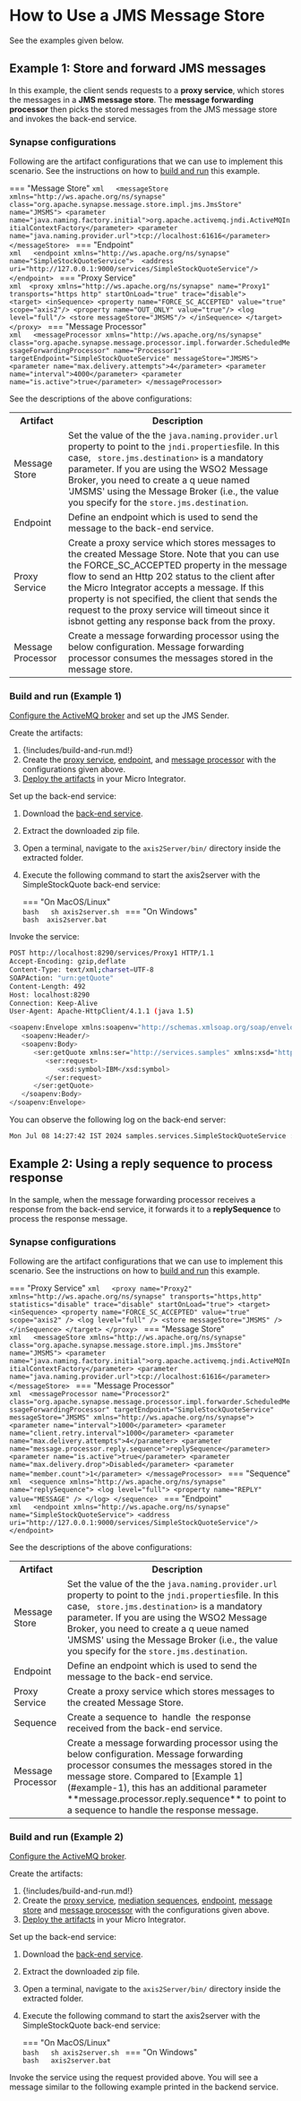# How to Use a JMS Message Store

See the examples given below.

## Example 1: Store and forward JMS messages

In this example, the client sends requests to a **proxy service**, which stores the messages in a **JMS message store**. The **message forwarding processor** then picks the stored messages from the JMS message store and invokes the back-end service.

### Synapse configurations

Following are the artifact configurations that we can use to implement this scenario. See the instructions on how to [build and run](#build-and-run-example-1) this example.
 
=== "Message Store"
    ```xml  
    <messageStore xmlns="http://ws.apache.org/ns/synapse" class="org.apache.synapse.message.store.impl.jms.JmsStore" name="JMSMS">
      <parameter name="java.naming.factory.initial">org.apache.activemq.jndi.ActiveMQInitialContextFactory</parameter>
      <parameter name="java.naming.provider.url">tcp://localhost:61616</parameter>
    </messageStore>
    ```
=== "Endpoint"       
    ```xml  
    <endpoint xmlns="http://ws.apache.org/ns/synapse" name="SimpleStockQuoteService"> 
        <address uri="http://127.0.0.1:9000/services/SimpleStockQuoteService"/>
    </endpoint>
    ```
=== "Proxy Service"       
    ```xml 
    <proxy xmlns="http://ws.apache.org/ns/synapse" name="Proxy1" transports="https http" startOnLoad="true" trace="disable">   
      <target>
        <inSequence>
          <property name="FORCE_SC_ACCEPTED" value="true" scope="axis2"/>
          <property name="OUT_ONLY" value="true"/>
          <log level="full"/>
          <store messageStore="JMSMS"/>
        </inSequence>
      </target>
    </proxy>
    ```
=== "Message Processor"       
    ```xml  
    <messageProcessor xmlns="http://ws.apache.org/ns/synapse" class="org.apache.synapse.message.processor.impl.forwarder.ScheduledMessageForwardingProcessor" name="Processor1" targetEndpoint="SimpleStockQuoteService" messageStore="JMSMS">
           <parameter name="max.delivery.attempts">4</parameter>
           <parameter name="interval">4000</parameter>
           <parameter name="is.active">true</parameter>
    </messageProcessor>
    ```

See the descriptions of the above configurations:

<table>
  <tr>
    <th>Artifact</th>
    <th>Description</th>
  </tr>
  <tr>
    <td>Message Store</td>
    <td>
      Set the value of the the <code>java.naming.provider.url</code> property to point to the <code>jndi.properties</code>file. In this case, <code> store.jms.destination></code> is a mandatory parameter. If you are using the WSO2 Message Broker, you need to create a q ueue named 'JMSMS' using the Message Broker (i.e., the value you specify for the <code>store.jms.destination</code>.
    </td>
  </tr>
  <tr>
    <td>Endpoint</td>
    <td>
      Define an endpoint which is used to send the message to the back-end service.
    </td>
  </tr>
  <tr>
    <td>Proxy Service</td>
    <td>
      Create a proxy service which stores messages to the created Message Store. Note that you can use the FORCE_SC_ACCEPTED property in the message flow to send an Http 202 status to the client after the Micro Integrator accepts a message. If this property is not specified, the client that sends the request to the proxy service will timeout since it isbnot getting any response back from the proxy.
    </td>
  </tr>
  <tr>
    <td>Message Processor</td>
    <td>
      Create a message forwarding processor using the below configuration. Message forwarding processor consumes the messages stored in the message store.
    </td>
  </tr>
</table>

### Build and run (Example 1)

[Configure the ActiveMQ broker]({{base_path}}/install-and-setup/setup/brokers/configure-with-activemq) and set up the JMS Sender.

Create the artifacts:

1. {!includes/build-and-run.md!} 
2. Create the [proxy service]({{base_path}}/develop/creating-artifacts/creating-a-proxy-service), [endpoint]({{base_path}}/develop/creating-artifacts/creating-endpoints), and [message processor]({{base_path}}/develop/creating-artifacts/creating-a-message-processor) with the configurations given above.
3. [Deploy the artifacts]({{base_path}}/develop/deploy-artifacts) in your Micro Integrator.

Set up the back-end service:

1. Download the [back-end service](https://github.com/wso2-docs/WSO2_EI/blob/master/Back-End-Service/axis2Server.zip).
2. Extract the downloaded zip file.
3. Open a terminal, navigate to the `axis2Server/bin/` directory inside the extracted folder.
4. Execute the following command to start the axis2server with the SimpleStockQuote back-end service:

    === "On MacOS/Linux"          
          ```bash  
          sh axis2server.sh
          ```
    === "On Windows"              
          ```bash 
          axis2server.bat
          ```

Invoke the service:

```bash
POST http://localhost:8290/services/Proxy1 HTTP/1.1
Accept-Encoding: gzip,deflate
Content-Type: text/xml;charset=UTF-8
SOAPAction: "urn:getQuote"
Content-Length: 492
Host: localhost:8290
Connection: Keep-Alive
User-Agent: Apache-HttpClient/4.1.1 (java 1.5)

<soapenv:Envelope xmlns:soapenv="http://schemas.xmlsoap.org/soap/envelope/" xmlns:ser="http://services.samples" xmlns:xsd="http://services.samples/xsd">
   <soapenv:Header/>
   <soapenv:Body>
      <ser:getQuote xmlns:ser="http://services.samples" xmlns:xsd="http://services.samples/xsd">
         <ser:request>
            <xsd:symbol>IBM</xsd:symbol>
         </ser:request>
      </ser:getQuote>
   </soapenv:Body>
</soapenv:Envelope>
```

You can observe the following log on the back-end server:  

```bash
Mon Jul 08 14:27:42 IST 2024 samples.services.SimpleStockQuoteService :: Generating quote for : IBM
```

## Example 2: Using a reply sequence to process response

In the sample, when the message forwarding processor receives a response from the back-end service, it forwards it to a **replySequence** to process the response message.

### Synapse configurations

Following are the artifact configurations that we can use to implement this scenario. See the instructions on how to [build and run](#build-and-run-example-2) this example.

=== "Proxy Service"
    ```xml  
    <proxy name="Proxy2" xmlns="http://ws.apache.org/ns/synapse" transports="https,http" statistics="disable" trace="disable" startOnLoad="true">
      <target>
        <inSequence>
          <property name="FORCE_SC_ACCEPTED" value="true" scope="axis2" />
          <log level="full" />
          <store messageStore="JMSMS" />
        </inSequence>
      </target>
    </proxy>
    ```
=== "Message Store"    
    ```xml  
    <messageStore xmlns="http://ws.apache.org/ns/synapse" class="org.apache.synapse.message.store.impl.jms.JmsStore" name="JMSMS">
      <parameter name="java.naming.factory.initial">org.apache.activemq.jndi.ActiveMQInitialContextFactory</parameter>
      <parameter name="java.naming.provider.url">tcp://localhost:61616</parameter>
    </messageStore>
    ```
=== "Message Processor"    
    ```xml 
    <messageProcessor name="Processor2" class="org.apache.synapse.message.processor.impl.forwarder.ScheduledMessageForwardingProcessor" targetEndpoint="SimpleStockQuoteService" messageStore="JMSMS" xmlns="http://ws.apache.org/ns/synapse">
      <parameter name="interval">1000</parameter>
      <parameter name="client.retry.interval">1000</parameter>
      <parameter name="max.delivery.attempts">4</parameter>
      <parameter name="message.processor.reply.sequence">replySequence</parameter>
      <parameter name="is.active">true</parameter>
      <parameter name="max.delivery.drop">Disabled</parameter>
      <parameter name="member.count">1</parameter>
    </messageProcessor>
    ```
=== "Sequence"    
    ```xml 
    <sequence xmlns="http://ws.apache.org/ns/synapse" name="replySequence">
      <log level="full">
        <property name="REPLY" value="MESSAGE" />
      </log>
    </sequence>
    ```
=== "Endpoint"    
    ```xml  
    <endpoint xmlns="http://ws.apache.org/ns/synapse" name="SimpleStockQuoteService">
      <address uri="http://127.0.0.1:9000/services/SimpleStockQuoteService"/>
    </endpoint>
    ```

See the descriptions of the above configurations:

<table>
  <tr>
    <th>Artifact</th>
    <th>Description</th>
  </tr>
  <tr>
    <td>Message Store</td>
    <td>
      Set the value of the the <code>java.naming.provider.url</code> property to point to the <code>jndi.properties</code>file. In this case, <code> store.jms.destination></code> is a mandatory parameter. If you are using the WSO2 Message Broker, you need to create a q ueue named 'JMSMS' using the Message Broker (i.e., the value you specify for the <code>store.jms.destination</code>.
    </td>
  </tr>
  <tr>
    <td>Endpoint</td>
    <td>
      Define an endpoint which is used to send the message to the back-end service.
    </td>
  </tr>
  <tr>
    <td>Proxy Service</td>
    <td>
      Create a proxy service which stores messages to the created Message Store.
    </td>
  </tr>
  <tr>
    <td>Sequence</td>
    <td>
      Create a sequence to  handle  the response received from the back-end service.
    </td>
  </tr>
  <tr>
    <td>Message Processor</td>
    <td>
      Create a message forwarding processor using the below configuration. Message forwarding processor consumes the messages stored in the message store. Compared to [Example 1](#example-1), this has an additional parameter **message.processor.reply.sequence** to point to a sequence to handle the response message. 
    </td>
  </tr>
</table>

### Build and run (Example 2)

[Configure the ActiveMQ broker]({{base_path}}/install-and-setup/setup/brokers/configure-with-activemq).

Create the artifacts:

1. {!includes/build-and-run.md!}
2. Create the [proxy service]({{base_path}}/develop/creating-artifacts/creating-a-proxy-service), [mediation sequences]({{base_path}}/develop/creating-artifacts/creating-reusable-sequences), [endpoint]({{base_path}}/develop/creating-artifacts/creating-endpoints), [message store]({{base_path}}/develop/creating-artifacts/creating-a-message-store) and [message processor]({{base_path}}/develop/creating-artifacts/creating-a-message-processor) with the configurations given above.
3. [Deploy the artifacts]({{base_path}}/develop/deploy-artifacts) in your Micro Integrator.

Set up the back-end service:

1. Download the [back-end service](https://github.com/wso2-docs/WSO2_EI/blob/master/Back-End-Service/axis2Server.zip).
2. Extract the downloaded zip file.
3. Open a terminal, navigate to the `axis2Server/bin/` directory inside the extracted folder.
4. Execute the following command to start the axis2server with the SimpleStockQuote back-end service:

    === "On MacOS/Linux"   
          ```bash  
          sh axis2server.sh
          ```
    === "On Windows"              
          ```bash  
          axis2server.bat
          ```

Invoke the service using the request provided above. You will see a message similar to the following example printed in the backend service.